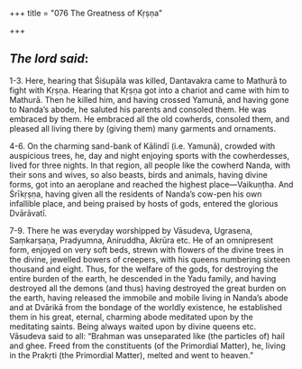 +++
title = "076 The Greatness of Kṛṣṇa"

+++
 

## *The lord said*:

1-3. Here, hearing that Śiśupāla was killed, Dantavakra came to Mathurā to fight with Kṛṣṇa. Hearing that Kṛṣṇa got into a chariot and came with him to Mathurā. Then he killed him, and having crossed Yamunā, and having gone to Nanda’s abode, he saluted his parents and consoled them. He was embraced by them. He embraced all the old cowherds, consoled them, and pleased all living there by (giving them) many garments and ornaments.

4-6. On the charming sand-bank of Kālindī (i.e. Yamunā), crowded with auspicious trees, he, day and night enjoying sports with the cowherdesses, lived for three nights. In that region, all people like the cowherd Nanda, with their sons and wives, so also beasts, birds and animals, having divine forms, got into an aeroplane and reached the highest place—Vaikuṇṭha. And Śrīkṛṣṇa, having given all the residents of Nanda’s cow-pen his own infallible place, and being praised by hosts of gods, entered the glorious Dvārāvatī.

7-9. There he was everyday worshipped by Vāsudeva, Ugrasena, Saṃkarṣaṇa, Pradyumna, Aniruddha, Akrūra etc. He of an omnipresent form, enjoyed on very soft beds, strewn with flowers of the divine trees in the divine, jewelled bowers of creepers, with his queens numbering sixteen thousand and eight. Thus, for the welfare of the gods, for destroying the entire burden of the earth, he descended in the Yadu family, and having destroyed all the demons (and thus) having destroyed the great burden on the earth, having released the immobile and mobile living in Nanda’s abode and at Dvārikā from the bondage of the worldly existence, he established them in his great, eternal, charming abode meditated upon by the meditating saints. Being always waited upon by divine queens etc. Vāsudeva said to all: “Brahman was unseparated like (the particles of) hail and ghee. Freed from the constituents (of the Primordial Matter), he, living in the Prakṛti (the Primordial Matter), melted and went to heaven.”


